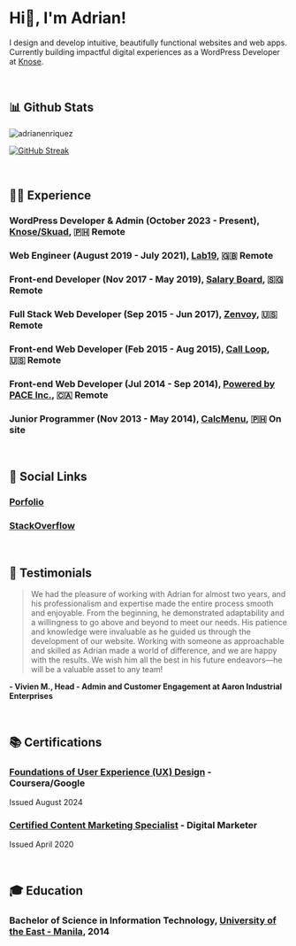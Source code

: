 <h1 align="left">Hi👋, I'm Adrian! </h1>

I design and develop intuitive, beautifully functional websites and web apps.
Currently building impactful digital experiences as a WordPress Developer at [Knose](https://www.knose.com.au).

<br>

## 📊 Github Stats
<p align="left"> <img src="https://komarev.com/ghpvc/?username=adrianenriquez&label=Profile%20views&color=0e75b6&style=flat" alt="adrianenriquez" /> </p>

[![GitHub Streak](https://streak-stats.demolab.com/?user=adrianenriquez)](https://git.io/streak-stats)

<br>

## 🧑‍💻 Experience

### WordPress Developer & Admin (October 2023 - Present), [Knose/Skuad](https://www.knose.com.au/), 🇵🇭 Remote

### Web Engineer (August 2019 - July 2021), [Lab19](https://lab19.dev/), 🇬🇧 Remote

### Front-end Developer (Nov 2017 - May 2019), [Salary Board](https://salaryboard.com/), 🇸🇬 Remote

### Full Stack Web Developer (Sep 2015 - Jun 2017), [Zenvoy](https://www.zenvoy.com/), 🇺🇸 Remote

### Front-end Web Developer (Feb 2015 - Aug 2015), [Call Loop](https://www.callloop.com/), 🇺🇸 Remote

### Front-end Web Developer (Jul 2014 - Sep 2014), [Powered by PACE Inc.](https://www.facebook.com/PoweredbyPACE/), 🇨🇦 Remote

### Junior Programmer (Nov 2013 - May 2014), [CalcMenu](https://www.calcmenu.com/), 🇵🇭 On site

<br>

## 🔗 Social Links
### [Porfolio](https://adrianenriquez.com)
### [StackOverflow](https://stackoverflow.com/users/3126509/adrian-enriquez) 

<br>

## 🌟 Testimonials
> We had the pleasure of working with Adrian for almost two years, and his professionalism and expertise made the entire process smooth and enjoyable. From the beginning, he demonstrated adaptability and a willingness to go above and beyond to meet our needs. His patience and knowledge were invaluable as he guided us through the development of our website. Working with someone as approachable and skilled as Adrian made a world of difference, and we are happy with the results. We wish him all the best in his future endeavors—he will be a valuable asset to any team!


**- Vivien M., Head - Admin and Customer Engagement at Aaron Industrial Enterprises**

<br>

## 📚 Certifications

### [Foundations of User Experience (UX) Design](https://www.coursera.org/account/accomplishments/verify/6JK7BYZLOUWA?utm_source=link&utm_medium=certificate&utm_content=cert_image&utm_campaign=sharing_cta&utm_product=course) - Coursera/Google
Issued August 2024
### [Certified Content Marketing Specialist](https://www.credly.com/badges/9054fa99-8acd-407e-a5c2-f5660e1a304e/public_url) - Digital Marketer
Issued April 2020

<br>

## 🎓 Education

### Bachelor of Science in Information Technology, [University of the East - Manila](https://www.ue.edu.ph/mla/), 2014

